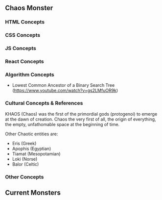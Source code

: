 ## Chaos Monster

### HTML Concepts

### CSS Concepts

### JS Concepts

### React Concepts

### Algorithm Concepts
 * Lowest Common Ancestor of a Binary Search Tree (https://www.youtube.com/watch?v=gs2LMfuOR9k)
### Cultural Concepts & References
KHAOS (Chaos) was the first of the primordial gods (protogenoi) to emerge at the dawn of creation. Chaos the very first of all, the origin of everything, the empty, unfathomable space at the beginning of time.

Other Chaotic entities are:
 * Eris (Greek)
 * Apophis (Egyptian)
 * Tiamat (Mesopotamian)
 * Loki (Norse)
 * Balor (Celtic)

### Other Concepts

## Current Monsters